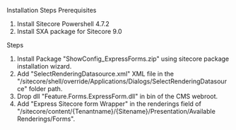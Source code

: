 Installation Steps
Prerequisites
1. Install Sitecore Powershell 4.7.2
2. Install SXA package for Sitecore 9.0

Steps
1. Install Package "ShowConfig_ExpressForms.zip" using sitecore package installation wizard.
2. Add "SelectRenderingDatasource.xml" XML file in the "/sitecore/shell/override/Applications/Dialogs/SelectRenderingDatasource" folder path.
3. Drop dll "Feature.Forms.ExpressForm.dll" in bin of the CMS webroot.
4. Add "Express Sitecore form Wrapper"  in the renderings field of "/sitecore/content/{Tenantname}/{Sitename}/Presentation/Available Renderings/Forms".



